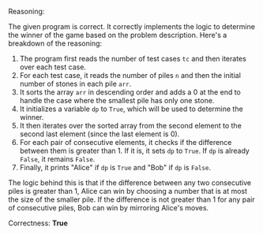 Reasoning:

The given program is correct. It correctly implements the logic to determine the winner of the game based on the problem description. Here's a breakdown of the reasoning:

1. The program first reads the number of test cases `tc` and then iterates over each test case.
2. For each test case, it reads the number of piles `n` and then the initial number of stones in each pile `arr`.
3. It sorts the array `arr` in descending order and adds a 0 at the end to handle the case where the smallest pile has only one stone.
4. It initializes a variable `dp` to `True`, which will be used to determine the winner.
5. It then iterates over the sorted array from the second element to the second last element (since the last element is 0).
6. For each pair of consecutive elements, it checks if the difference between them is greater than 1. If it is, it sets `dp` to `True`. If `dp` is already `False`, it remains `False`.
7. Finally, it prints "Alice" if `dp` is `True` and "Bob" if `dp` is `False`.

The logic behind this is that if the difference between any two consecutive piles is greater than 1, Alice can win by choosing a number that is at most the size of the smaller pile. If the difference is not greater than 1 for any pair of consecutive piles, Bob can win by mirroring Alice's moves.

Correctness: **True**